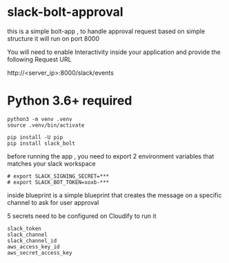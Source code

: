 # slack-bolt-approval

this is a simple bolt-app , to handle approval request based on simple structure
it will run on port 8000

You will need to enable Interactivity inside your application and provide the following Request URL

http://<server_ip>:8000/slack/events

# Python 3.6+ required
```
python3 -m venv .venv
source .venv/bin/activate

pip install -U pip
pip install slack_bolt
```

before running the app , you need to export 2 environment variables that matches your slack workspace

```
# export SLACK_SIGNING_SECRET=***
# export SLACK_BOT_TOKEN=xoxb-***
```

inside blueprint is a simple blueprint that creates the message on a specific channel to ask for user approval

5 secrets need to be configured on Cloudify to run it

```
slack_token
slack_channel
slack_channel_id
aws_access_key_id
aws_secret_access_key
```
